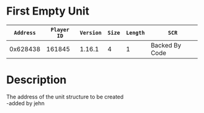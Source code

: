 # First Empty Unit

| `Address` | `Player ID` | `Version` | `Size` | `Length` | `SCR` |
| ---------- | ----------- | --------- | ------ | -------- | ---- |
| 0x628438 | 161845 | 1.16.1 | 4 | 1 | Backed By Code |

# Description

The address of the unit structure to be created<br>-added by jehn